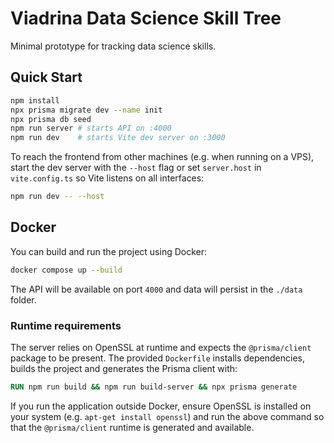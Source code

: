 # Viadrina Data Science Skill Tree

Minimal prototype for tracking data science skills.

## Quick Start

```bash
npm install
npx prisma migrate dev --name init
npx prisma db seed
npm run server # starts API on :4000
npm run dev    # starts Vite dev server on :3000
```

To reach the frontend from other machines (e.g. when running on a VPS),
start the dev server with the `--host` flag or set `server.host` in
`vite.config.ts` so Vite listens on all interfaces:

```bash
npm run dev -- --host
```

## Docker

You can build and run the project using Docker:

```bash
docker compose up --build
```

The API will be available on port `4000` and data will persist in the `./data` folder.

### Runtime requirements

The server relies on OpenSSL at runtime and expects the `@prisma/client` package
to be present. The provided `Dockerfile` installs dependencies, builds the
project and generates the Prisma client with:

```Dockerfile
RUN npm run build && npm run build-server && npx prisma generate
```

If you run the application outside Docker, ensure OpenSSL is installed on your
system (e.g. `apt-get install openssl`) and run the above command so that the
`@prisma/client` runtime is generated and available.
